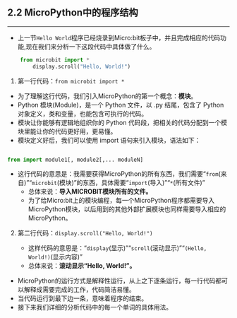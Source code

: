 ## 2.2 MicroPython中的程序结构 ##
----------
- 上一节`Hello World`程序已经烧录到Micro:bit板子中，并且完成相应的代码功能,现在我们来分析一下这段代码中具体做了什么。


```Python
	from microbit import * 
		display.scroll("Hello, World!")
```
1. 第一行代码：`from microbit import *`

- 为了理解这行代码，我们引入MicroPython的第一个概念：**模块**。
- Python 模块(Module)，是一个 Python 文件，以 .py 结尾，包含了 Python 对象定义，类和变量，也能包含可执行的代码。
- 模块让你能够有逻辑地组织你的 Python 代码段，把相关的代码分配到一个模块里能让你的代码更好用，更易懂。
- 模块定义好后，我们可以使用 import 语句来引入模块，语法如下：

```python

from import module1[, module2[,... moduleN]

```

 - 这行代码的意思是：我需要获得MicroPython的所有东西，我们需要“`from`(来自)”“`microbit`(模块)”的东西，具体需要“`import`(导入)”“`*`(所有文件)”
	- 总体来说：**导入MICROBIT模块所有的文件。**
	- 为了给Micro:bit上的模块编程，每一个MicroPython程序都需要导入MicroPython模块，以后用到的其他外部扩展模块也同样需要导入相应的MicroPython。

2. 第二行代码：`display.scroll("Hello, World!")`
	
	- 这样代码的意思是：“`display`(显示)”“`scroll`(滚动显示)”“`(Hello, World!)`(显示内容)”
	- 总体来说：**滚动显示“Hello, World!”。**

- MicroPython的运行方式是解释性运行，从上之下逐条运行，每一行代码都可以解释成需要完成的工作，代码简洁易懂。
- 当代码运行到最下边一条，意味着程序的结束。
- 接下来我们详细的分析代码中的每一个单词的具体用法。 


